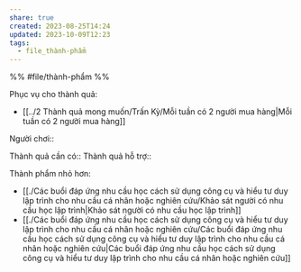 ```yaml
---
share: true
created: 2023-08-25T14:24
updated: 2023-10-09T12:23
tags:
  - file_thành-phẩm
---
```


%%
#file/thành-phẩm
%%

Phục vụ cho thành quả:
- [[../2 Thành quả mong muốn/Trấn Kỳ/Mỗi tuần có 2 người mua hàng|Mỗi tuần có 2 người mua hàng]]

Người chơi:: 

Thành quả cần có::
Thành quả hỗ trợ::

Thành phẩm nhỏ hơn:
- [[./Các buổi đáp ứng nhu cầu học cách sử dụng công cụ và hiểu tư duy lập trình cho nhu cầu cá nhân hoặc nghiên cứu/Khảo sát người có nhu cầu học lập trình|Khảo sát người có nhu cầu học lập trình]]
- [[./Các buổi đáp ứng nhu cầu học cách sử dụng công cụ và hiểu tư duy lập trình cho nhu cầu cá nhân hoặc nghiên cứu/Các buổi đáp ứng nhu cầu học cách sử dụng công cụ và hiểu tư duy lập trình cho nhu cầu cá nhân hoặc nghiên cứu|Các buổi đáp ứng nhu cầu học cách sử dụng công cụ và hiểu tư duy lập trình cho nhu cầu cá nhân hoặc nghiên cứu]]

